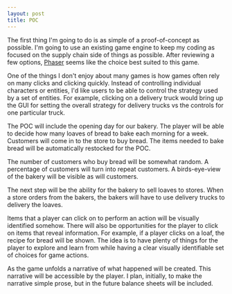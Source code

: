```yaml
---
layout: post
title: POC
---
```


The first thing I'm going to do is as simple of a proof-of-concept as possible. I'm going to use an existing game engine to keep my coding as focused on the supply chain side of things as possible. After reviewing a few options, [Phaser](https://phaser.io/) seems like the choice best suited to this game.

One of the things I don't enjoy about many games is how games often rely on many clicks and clicking quickly. Instead of controlling individual characters or entities, I'd like users to be able to control the strategy used by a set of entities. For example, clicking on a delivery truck would bring up the GUI for setting the overall strategy for delivery trucks vs the controls for one particular truck.

The POC will include the opening day for our bakery. The player will be able to decide how many loaves of bread to bake each morning for a week. Customers will come in to the store to buy bread. The items needed to bake bread will be automatically restocked for the POC.

The number of customers who buy bread will be somewhat random. A percentage of customers will turn into repeat customers. A birds-eye-view of the bakery will be visible as will customers.

The next step will be the ability for the bakery to sell loaves to stores. When a store orders from the bakers, the bakers will have to use delivery trucks to delivery the loaves.

Items that a player can click on to perform an action will be visually identified somehow. There will also be opportunities for the player to click on items that reveal information. For example, if a player clicks on a loaf, the recipe for bread will be shown. The idea is to have plenty of things for the player to explore and learn from while having a clear visually identifiable set of choices for game actions.

As the game unfolds a narrative of what happened will be created. This narrative will be accessible by the player. I plan, initially, to make the narrative simple prose, but in the future balance sheets will be included.
